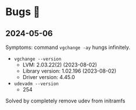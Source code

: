# Bugs 🐛

## 2024-05-06

Symptoms: command `vgchange -ay` hungs infinitely.

- `vgchange --version`
  - LVM: 2.03.22(2) (2023-08-02)
  - Library version: 1.02.196 (2023-08-02)
  - Driver version: 4.45.0
- `udevadm --version`
  - 254

Solved by completely remove udev from initramfs